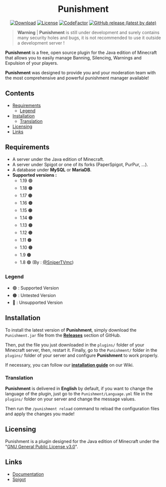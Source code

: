<h1 align="center">
  Punishment
</h1>

<div align="center">

[![Download](https://img.shields.io/github/downloads/Shykuzo/Punishment/total?style=for-the-badge)](https://github.com/Shykuzo/Punishment/releases/)
[![License](https://img.shields.io/badge/License-GNU%20General%20Public%20License%20v3.0-blue?style=for-the-badge)](https://github.com/Shykuzo/Punishment/blob/Main/LICENSE)
[![CodeFactor](https://www.codefactor.io/repository/github/shykuzo/punishment/badge?style=for-the-badge)](https://www.codefactor.io/repository/github/shykuzo/punishment)
[![GitHub release (latest by date)](https://img.shields.io/github/v/release/Shykuzo/Punishment?color=green&label=Version&style=for-the-badge)](https://github.com/Shykuzo/Punishment/releases/latest)
</div>

> **Warning**
> | **Punishment** is still under development and surely contains many security holes and bugs, it is not recommended to use it outside a development server !

**Punishment** is a free, open source plugin for the Java edition of Minecraft that allows you to easily manage Banning, Silencing, Warnings and Expulsion of your players.

**Punishment** was designed to provide you and your moderation team with the most comprehensive and powerful punishment manager available!

## Contents

- [Requirements](#requirements)
  - [Legend](#legend)
- [Installation](#installation)
  - [Translation](#translation)
- [Licensing](#licensing)
- [Links](#links)

## Requirements

- A server under the Java edition of Minecraft.
- A server under Spigot or one of its forks (PaperSpigot, PurPur, ...).
- A database under **MySQL** or **MariaDB**.
- **Supported versions :**
  - 1.19 🟢
  - 1.18 🟠
  - 1.17 🟠
  - 1.16 🟠
  - 1.15 🟠
  - 1.14 🟠
  - 1.13 🟠
  - 1.12 🟠
  - 1.11 🟠
  - 1.10 🟠
  - 1.9 🟠
  - 1.8 🟢 (By : [@SniperTVmc](https://github.com/SniperTVmc))

### Legend

- 🟢 : Supported Version
- 🟠 : Untested Version
- 🔴 : Unsupported Version

## Installation

To install the latest version of **Punishment**, simply download the `Punishment.jar` file from the **[Releases](https://github.com/Shykuzo/Punishment/releases)** section of GitHub.

Then, put the file you just downloaded in the `plugins/` folder of your Minecraft server, then, restart it.
Finally, go to the `Punishment/` folder in the `plugins/` folder of your server and configure **Punishment** to work properly.

If necessary, you can follow our **[installation guide](https://github.com/Shykuzo/Punishment/wiki)** on our Wiki.

### Translation

**Punishment** is delivered in **English** by default, if you want to change the language of the plugin, just go to the `Punishment/Language.yml` file in the `plugins/` folder on your server and change the message values.

Then run the `/punishment reload` command to reload the configuration files and apply the changes you made!

## Licensing

Punishment is a plugin designed for the Java edition of Minecraft under the "[GNU General Public License v3.0](https://github.com/Shykuzo/Punishment/blob/Main/LICENSE)".

## Links

* [Documentation](https://github.com/Shykuzo/Punishment/wiki)
* [Spigot](https://spigotmc.org/)
